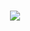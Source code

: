 <h1 align="center">
 <img src="https://encrypted-tbn0.gstatic.com/images?q=tbn:ANd9GcRvLGA1-WFcSItOLOFoJr7QmFmXdzt9mzeEnh7fnxR93LhOc0WKP2NrhNj3-95xPFJbGCs&usqp=CAU" />
</h1>
<!--
**Niloy-Nil/Niloy-Nil** is a ✨ _special_ ✨ repository because its `README.md` (this file) appears on your GitHub profile.

Here are some ideas to get you started:

- 🔭 I’m currently working on ...
- 🌱 I’m currently learning ...
- 👯 I’m looking to collaborate on ...
- 🤔 I’m looking for help with ...
- 💬 Ask me about ...
- 📫 How to reach me: ...
- 😄 Pronouns: ...
- ⚡ Fun fact: ...
-->

